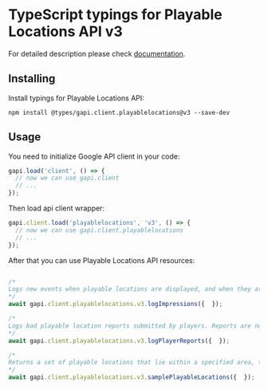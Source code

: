 # TypeScript typings for Playable Locations API v3


For detailed description please check [documentation](https://developers.google.com/maps/contact-sales/).

## Installing

Install typings for Playable Locations API:

```
npm install @types/gapi.client.playablelocations@v3 --save-dev
```

## Usage

You need to initialize Google API client in your code:

```typescript
gapi.load('client', () => {
  // now we can use gapi.client
  // ...
});
```

Then load api client wrapper:

```typescript
gapi.client.load('playablelocations', 'v3', () => {
  // now we can use gapi.client.playablelocations
  // ...
});
```



After that you can use Playable Locations API resources:

```typescript

/*
Logs new events when playable locations are displayed, and when they are interacted with. Impressions are not partially saved; either all impressions are saved and this request succeeds, or no impressions are saved, and this request fails.
*/
await gapi.client.playablelocations.v3.logImpressions({  });

/*
Logs bad playable location reports submitted by players. Reports are not partially saved; either all reports are saved and this request succeeds, or no reports are saved, and this request fails.
*/
await gapi.client.playablelocations.v3.logPlayerReports({  });

/*
Returns a set of playable locations that lie within a specified area, that satisfy optional filter criteria. Note: Identical `SamplePlayableLocations` requests can return different results as the state of the world changes over time.
*/
await gapi.client.playablelocations.v3.samplePlayableLocations({  });
```
